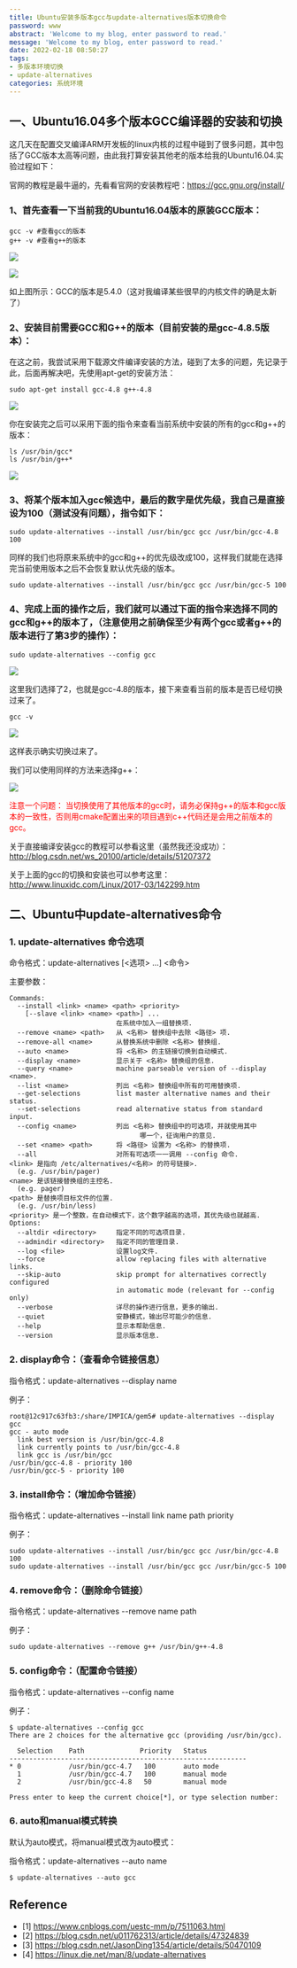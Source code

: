 ```yaml
---
title: Ubuntu安装多版本gcc与update-alternatives版本切换命令
password: www
abstract: 'Welcome to my blog, enter password to read.'
message: 'Welcome to my blog, enter password to read.'
date: 2022-02-18 08:50:27
tags:
- 多版本环境切换
- update-alternatives
categories: 系统环境
---
```


## 一、Ubuntu16.04多个版本GCC编译器的安装和切换

这几天在配置交叉编译ARM开发板的linux内核的过程中碰到了很多问题，其中包括了GCC版本太高等问题，由此我打算安装其他老的版本给我的Ubuntu16.04.实验过程如下：

官网的教程是最牛逼的，先看看官网的安装教程吧：https://gcc.gnu.org/install/

### 1、首先查看一下当前我的Ubuntu16.04版本的原装GCC版本：

```
gcc -v #查看gcc的版本
g++ -v #查看g++的版本
```

![](./Ubuntu安装多版本gcc与update-alternatives版本切换命令/2022-02-18-09-36-14.png)

![](./Ubuntu安装多版本gcc与update-alternatives版本切换命令/2022-02-18-09-36-24.png)

如上图所示：GCC的版本是5.4.0（这对我编译某些很早的内核文件的确是太新了）

### 2、安装目前需要GCC和G++的版本（目前安装的是gcc-4.8.5版本）：

在这之前，我尝试采用下载源文件编译安装的方法，碰到了太多的问题，先记录于此，后面再解决吧，先使用apt-get的安装方法：

```
sudo apt-get install gcc-4.8 g++-4.8
```

![](./Ubuntu安装多版本gcc与update-alternatives版本切换命令/2022-02-18-09-37-07.png)

你在安装完之后可以采用下面的指令来查看当前系统中安装的所有的gcc和g++的版本：

```
ls /usr/bin/gcc*
ls /usr/bin/g++*
```

![](./Ubuntu安装多版本gcc与update-alternatives版本切换命令/2022-02-18-09-37-31.png)


### 3、将某个版本加入gcc候选中，最后的数字是优先级，我自己是直接设为100（测试没有问题），指令如下：

```
sudo update-alternatives --install /usr/bin/gcc gcc /usr/bin/gcc-4.8 100
```
同样的我们也将原来系统中的gcc和g++的优先级改成100，这样我们就能在选择完当前使用版本之后不会恢复默认优先级的版本。

```
sudo update-alternatives --install /usr/bin/gcc gcc /usr/bin/gcc-5 100
```

### 4、完成上面的操作之后，我们就可以通过下面的指令来选择不同的gcc和g++的版本了，（注意使用之前确保至少有两个gcc或者g++的版本进行了第3步的操作）：

```
sudo update-alternatives --config gcc
```

![](./Ubuntu安装多版本gcc与update-alternatives版本切换命令/2022-02-18-09-38-34.png)

这里我们选择了2，也就是gcc-4.8的版本，接下来查看当前的版本是否已经切换过来了。

```
gcc -v
```

![](./Ubuntu安装多版本gcc与update-alternatives版本切换命令/2022-02-18-09-38-55.png)

这样表示确实切换过来了。

我们可以使用同样的方法来选择g++：

![](./Ubuntu安装多版本gcc与update-alternatives版本切换命令/2022-02-18-09-39-44.png)

<font color=red>注意一个问题：
当切换使用了其他版本的gcc时，请务必保持g++的版本和gcc版本的一致性，否则用cmake配置出来的项目遇到c++代码还是会用之前版本的gcc。</font>

关于直接编译安装gcc的教程可以参看这里（虽然我还没成功）：http://blog.csdn.net/ws_20100/article/details/51207372

关于上面的gcc的切换和安装也可以参考这里：http://www.linuxidc.com/Linux/2017-03/142299.htm

## 二、Ubuntu中update-alternatives命令

### 1. update-alternatives 命令选项

命令格式：update-alternatives [<选项> ...] <命令>

主要参数：

```shell
Commands:
  --install <link> <name> <path> <priority>
    [--slave <link> <name> <path>] ...
                           在系统中加入一组替换项.
  --remove <name> <path>   从 <名称> 替换组中去除 <路径> 项.
  --remove-all <name>      从替换系统中删除 <名称> 替换组.
  --auto <name>            将 <名称> 的主链接切换到自动模式.
  --display <name>         显示关于 <名称> 替换组的信息.
  --query <name>           machine parseable version of --display <name>.
  --list <name>            列出 <名称> 替换组中所有的可用替换项.
  --get-selections         list master alternative names and their status.
  --set-selections         read alternative status from standard input.
  --config <name>          列出 <名称> 替换组中的可选项，并就使用其中
                                 哪一个，征询用户的意见.
  --set <name> <path>      将 <路径> 设置为 <名称> 的替换项.
  --all                    对所有可选项一一调用 --config 命令.
<link> 是指向 /etc/alternatives/<名称> 的符号链接>.
  (e.g. /usr/bin/pager)
<name> 是该链接替换组的主控名.
  (e.g. pager)
<path> 是替换项目标文件的位置.
  (e.g. /usr/bin/less)
<priority> 是一个整数，在自动模式下，这个数字越高的选项，其优先级也就越高.
Options:
  --altdir <directory>     指定不同的可选项目录.
  --admindir <directory>   指定不同的管理目录.
  --log <file>             设置log文件.
  --force                  allow replacing files with alternative links.
  --skip-auto              skip prompt for alternatives correctly configured
                           in automatic mode (relevant for --config only)
  --verbose                详尽的操作进行信息，更多的输出.
  --quiet                  安静模式，输出尽可能少的信息.
  --help                   显示本帮助信息.
  --version                显示版本信息.
```

### 2. display命令：（查看命令链接信息）

指令格式：update-alternatives --display name

例子：
```shell
root@12c917c63fb3:/share/IMPICA/gem5# update-alternatives --display gcc
gcc - auto mode
  link best version is /usr/bin/gcc-4.8
  link currently points to /usr/bin/gcc-4.8
  link gcc is /usr/bin/gcc
/usr/bin/gcc-4.8 - priority 100
/usr/bin/gcc-5 - priority 100
```

### 3. install命令：（增加命令链接）

指令格式：update-alternatives --install link name path priority

例子：

```shell
sudo update-alternatives --install /usr/bin/gcc gcc /usr/bin/gcc-4.8 100
sudo update-alternatives --install /usr/bin/gcc gcc /usr/bin/gcc-5 100
```

### 4. remove命令：（删除命令链接）

指令格式：update-alternatives --remove name path

例子：

```shell
sudo update-alternatives --remove g++ /usr/bin/g++-4.8
```

### 5. config命令：（配置命令链接）

指令格式：update-alternatives --config name

例子：

```shell
$ update-alternatives --config gcc
There are 2 choices for the alternative gcc (providing /usr/bin/gcc).

  Selection    Path              Priority   Status
------------------------------------------------------------
* 0            /usr/bin/gcc-4.7   100       auto mode
  1            /usr/bin/gcc-4.7   100       manual mode
  2            /usr/bin/gcc-4.8   50        manual mode

Press enter to keep the current choice[*], or type selection number: 
```

### 6. auto和manual模式转换

默认为auto模式，将manual模式改为auto模式：

指令格式：update-alternatives --auto name

```shell
$ update-alternatives --auto gcc
```


## Reference

- [1] https://www.cnblogs.com/uestc-mm/p/7511063.html
- [2] https://blog.csdn.net/u011762313/article/details/47324839
- [3] https://blog.csdn.net/JasonDing1354/article/details/50470109
- [4] https://linux.die.net/man/8/update-alternatives